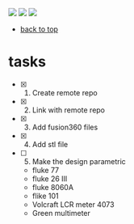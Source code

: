 [![](https://img.shields.io/badge/organization-nikosLab-blue.svg)](https://github.com/iotmodular) 
[![](https://img.shields.io/badge/remote-multimeterStand-green.svg)](https://github.com/nikoschalikias/multimeterStand) 
[![](https://img.shields.io/badge/local-F:\prj\nikosLab\multimeterStand-orange.svg)]() 


* [back to top](README.md)

# tasks

- [x] 1. Create remote repo
- [x] 2. Link with remote repo
- [x] 3. Add fusion360 files
- [x] 4. Add stl file
- [ ] 5. Make the design parametric
    - fluke 77
    - fluke 26 III
    - fluke 8060A
    - flike 101
    - Volcraft LCR meter 4073
    - Green multimeter



